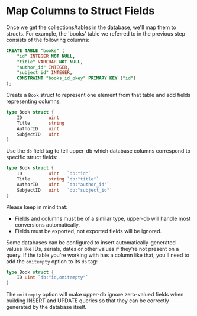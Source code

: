 # Map Columns to Struct Fields

Once we get the collections/tables in the database, we'll map them to structs. For 
example, the 'books' table we referred to in the previous step consists of the 
following columns:

```sql
CREATE TABLE "books" (
	"id" INTEGER NOT NULL,
	"title" VARCHAR NOT NULL,
	"author_id" INTEGER,
	"subject_id" INTEGER,
	CONSTRAINT "books_id_pkey" PRIMARY KEY ("id")
);
```

Create a `Book` struct to represent one element from that table and add fields
representing columns:

```go
type Book struct {
	ID          uint
	Title       string
	AuthorID    uint
	SubjectID   uint
}
```

Use the `db` field tag to tell upper-db which database columns
correspond to specific struct fields:

```go
type Book struct {
	ID          uint   `db:"id"`
	Title       string `db:"title"`
	AuthorID    uint   `db:"author_id"`
	SubjectID   uint   `db:"subject_id"`
}
```

Please keep in mind that:

* Fields and columns must be of a similar type, upper-db will handle most
	conversions automatically.
* Fields must be exported, not exported fields will be ignored.

Some databases can be configured to insert automatically-generated values like
IDs, serials, dates or other values if they're not present on a query. If the
table you're working with has a column like that, you'll need to add the
`omitempty` option to its `db` tag:

```go
type Book struct {
	ID uint `db:"id,omitempty"`
}
```

The `omitempty` option will make upper-db ignore zero-valued fields when
building INSERT and UPDATE queries so that they can be correctly generated by
the database itself.

<!--

The following table describes all available options for `db` tags.

| Option           | Description                                     |
| :--------------- | :---------------------------------------------- |
| `omitempty`      | The field is skipped when zero |
-->
